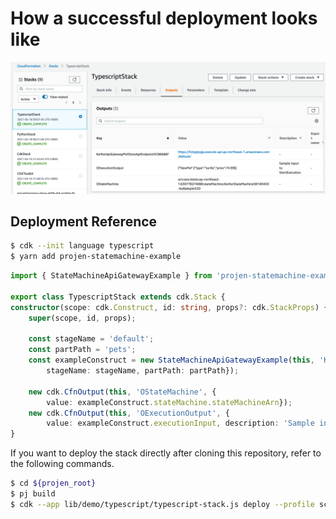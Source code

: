 # How a successful deployment looks like  
![image](../../../images/typescript_stack.png)  
## Deployment Reference  
```bash
$ cdk --init language typescript
$ yarn add projen-statemachine-example
``` 
```typescript
import { StateMachineApiGatewayExample } from 'projen-statemachine-example';

export class TypescriptStack extends cdk.Stack {
constructor(scope: cdk.Construct, id: string, props?: cdk.StackProps) {
    super(scope, id, props);

    const stageName = 'default';
    const partPath = 'pets';
    const exampleConstruct = new StateMachineApiGatewayExample(this, 'KerKer', {
        stageName: stageName, partPath: partPath});

    new cdk.CfnOutput(this, 'OStateMachine', {
        value: exampleConstruct.stateMachine.stateMachineArn});
    new cdk.CfnOutput(this, 'OExecutionOutput', {
        value: exampleConstruct.executionInput, description: 'Sample input to StartExecution.'});
}
```

If you want to deploy the stack directly after cloning this repository, refer to the following commands.  
```bash
$ cd ${projen_root}
$ pj build
$ cdk --app lib/demo/typescript/typescript-stack.js deploy --profile scott.hsieh
```